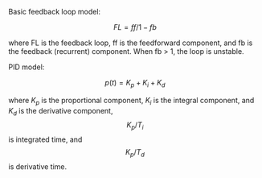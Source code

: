 Basic feedback loop model:

$$FL = ff/1-fb$$

where FL is the feedback loop, ff is the feedforward component, and fb is the feedback (recurrent) component. When fb > 1, the loop is unstable.

PID model:

$$p(t) = K_p + K_i + K_d$$

where $K_p$ is the proportional component, $K_i$ is the integral component, and $K_d$ is the derivative component, $$K_p/T_i$$ is integrated time, and $$K_p/T_d$$ is derivative time.

